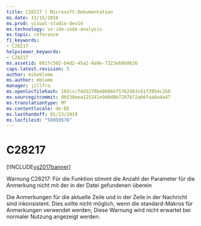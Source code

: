 ```yaml
---
title: C28217 | Microsoft-Dokumentation
ms.date: 11/15/2016
ms.prod: visual-studio-dev14
ms.technology: vs-ide-code-analysis
ms.topic: reference
f1_keywords:
- C28217
helpviewer_keywords:
- C28217
ms.assetid: 681fc502-b4d2-45a2-8a9e-7323e6860626
caps.latest.revision: 5
author: mikeblome
ms.author: mblome
manager: jillfra
ms.openlocfilehash: 102cccfdd3270be0686b75762983c61f3954c2b6
ms.sourcegitcommit: 8b538eea125241e9d6d8b7297b72a66faa9a4a47
ms.translationtype: MT
ms.contentlocale: de-DE
ms.lasthandoff: 01/23/2019
ms.locfileid: "58959576"
---
```

# <a name="c28217"></a>C28217
[!INCLUDE[vs2017banner](../includes/vs2017banner.md)]

Warnung C28217: Für die Funktion stimmt die Anzahl der Parameter für die Anmerkung nicht mit der in der Datei gefundenen überein  
  
 Die Anmerkungen für die aktuelle Zeile und in der Zeile in der Nachricht sind inkonsistent. Dies sollte nicht möglich, wenn die standard-Makros für Anmerkungen verwendet werden; Diese Warnung wird nicht erwartet bei normaler Nutzung angezeigt werden.
